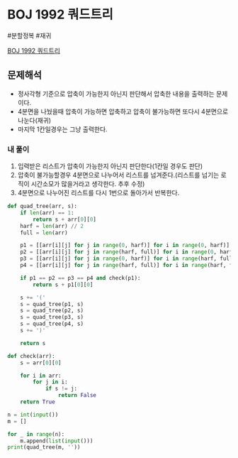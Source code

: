 # BOJ 1992 쿼드트리
#분할정복 #재귀

[BOJ 1992 쿼드트리](https://www.acmicpc.net/problem/1992)

## 문제해석
- 정사각형 기준으로 압축이 가능한지 아닌지 판단해서 압축한 내용을 출력하는 문제이다.
- 4분면을 나눴을때 압축이 가능하면 압축하고 압축이 불가능하면 또다시 4분면으로 나눈다(재귀)
- 마지막 1칸일경우는 그냥 출력한다.


### 내 풀이
1. 입력받은 리스트가 압축이 가능한지 아닌지 판단한다(1칸일 경우도 판단)
2. 압축이 불가능할경우 4분면으로 나누어서 리스트를 넘겨준다.(리스트를 넘기는 로직이 시간소모가 많을거라고 생각한다. 추후 수정)
3. 4분면으로 나누어진 리스트를 다시 1번으로 돌아가서 반복한다.



```python
def quad_tree(arr, s):
    if len(arr) == 1:
        return s + arr[0][0]
    harf = len(arr) // 2
    full = len(arr)

    p1 = [[arr[i][j] for j in range(0, harf)] for i in range(0, harf)]
    p2 = [[arr[i][j] for j in range(harf, full)] for i in range(0, harf)]
    p3 = [[arr[i][j] for j in range(0, harf)] for i in range(harf, full)]
    p4 = [[arr[i][j] for j in range(harf, full)] for i in range(harf, full)]

    if p1 == p2 == p3 == p4 and check(p1):
        return s + p1[0][0]

    s += '('
    s = quad_tree(p1, s)
    s = quad_tree(p2, s)
    s = quad_tree(p3, s)
    s = quad_tree(p4, s)
    s += ')'

    return s

def check(arr):
    s = arr[0][0]

    for i in arr:
        for j in i:
            if s != j:
                return False
    return True

n = int(input())
m = []

for _ in range(n):
    m.append(list(input()))
print(quad_tree(m, ''))
```
